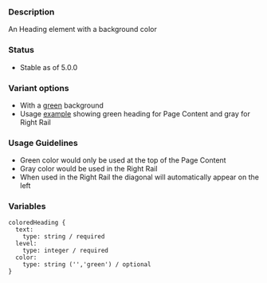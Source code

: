 ### Description
An Heading element with a background color

### Status
* Stable as of 5.0.0

### Variant options
* With a [green](./?p=atoms-colored-heading-green) background
* Usage [example](./?p=atoms-colored-heading-usage-example) showing green heading for Page Content and gray for Right Rail

### Usage Guidelines
* Green color would only be used at the top of the Page Content
* Gray color would be used in the Right Rail
* When used in the Right Rail the diagonal will automatically appear on the left


### Variables
~~~
coloredHeading {
  text: 
    type: string / required
  level: 
    type: integer / required
  color:
    type: string ('','green') / optional
}
~~~
